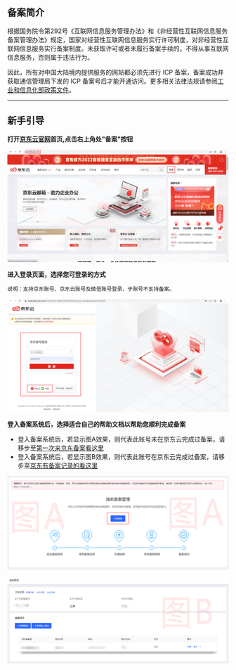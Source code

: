 ## 备案简介

根据国务院令第292号《互联网信息服务管理办法》和《非经营性互联网信息服务备案管理办法》规定，国家对经营性互联网信息服务实行许可制度，对非经营性互联网信息服务实行备案制度。未获取许可或者未履行备案手续的，不得从事互联网信息服务，否则属于违法行为。

因此，所有对中国大陆境内提供服务的网站都必须先进行 ICP 备案，备案成功并获取通信管理局下发的 ICP 备案号后才能开通访问。更多相关法律法规请参阅[工业和信息化部政策文件](https://beian.miit.gov.cn/#/Integrated/lawStatute)。

---

## 新手引导

**打开[**京东云官网**](https://www.jdcloud.com)首页,点击右上角处"备案"按钮**

![img](../../../../image/ICP-License-Service/New-beian/1-homepage.png)

**进入登录页面，选择您可登录的方式**

```
说明：支持京东账号、京东云账号及微信账号登录，子账号不支持备案。
```

![img](../../../../image/ICP-License-Service/New-beian/2-login.png)

**登入备案系统后，选择适合自己的帮助文档以帮助您顺利完成备案**
- 登入备案系统后，若显示图A效果，则代表此账号未在京东云完成过备案，请移步至[第一次来京东备案看这里](without-Organizer.md)
- 登入备案系统后，若显示图B效果，则代表此账号在京东云完成过备案，请移步至[京东有备案记录的看这里](Existence-record.md)

![img](../../../../image/ICP-License-Service/New-beian/3-1imageA.png)

![img](../../../../image/ICP-License-Service/New-beian/3-2imageB.png)
